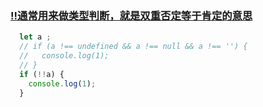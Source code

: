 ### [!!通常用来做类型判断，就是双重否定等于肯定的意思](https://developer.mozilla.org/zh-CN/docs/Web/JavaScript/Reference/Operators/Logical_Operators)

```javascript
  let a ;
  // if (a !== undefined && a !== null && a !== '') {
  //   console.log(1);
  // }
  if (!!a) {
    console.log(1);
  }
```


